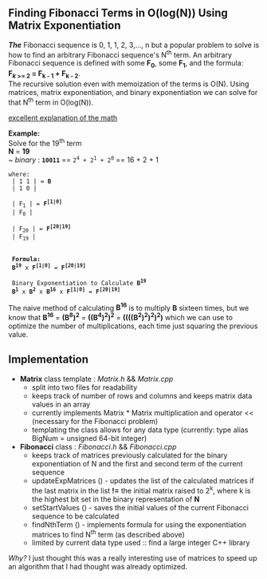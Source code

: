 ## Finding Fibonacci Terms in O(log(N)) Using Matrix Exponentiation

***The*** Fibonacci sequence is 0, 1, 1, 2, 3,..., n but a popular problem to solve is how to find an arbitrary Fibonacci sequence's N<sup>th</sup> term. An arbitrary Fibonacci sequence is defined with some **F<sub>0</sub>**, some **F<sub>1</sub>**, and the formula:  
**F<sub>*k* >= 2</sub> = F<sub>k - 1</sub> + F<sub>k - 2</sub>**.  
The recursive solution even with memoization of the terms is O(N). Using matrices, matrix exponentiation, and binary exponentiation we can solve for that N<sup>th</sup> term in O(log(N)).

[excellent explanation of the math](https://youtu.be/EEb6JP3NXBI)

**Example:**  
Solve for the 19<sup>th</sup> term  
**N** = **19**  
~ *binary* : **`10011`** == <code>2<sup>4</sup> + 2<sup>1</sup> + 2<sup>0</sup></code> == 16 + 2 + 1 
<pre><code>where:
 | 1 1 | = <b>B</b>   
 | 1 0 |  
  <break>
 | F<sub>1</sub> | = <b>F<sup>[1|0]</sup></b>
 | F<sub>0</sub> |
 <break>
 | F<sub>20</sub> | = <b>F<sup>[20|19]</sup></b>
 | F<sub>19</sub> |
 <break>
 <break>
 <strong>Formula:</strong>
 <b>B<sup>19</sup></b> x <b>F<sup>[1|0]</sup></b> = <b>F<sup>[20|19]</sup></b>
 <break>
 Binary Exponentiation to Calculate <b>B<sup>19</sup></b>
 <b>B<sup>1</sup></b> x <b>B<sup>2</sup></b> x <b>B<sup>16</sup></b> x <b>F<sup>[1|0]</sup></b> = <b>F<sup>[20|19]</sup></b>
</code></pre>
The naive method of calculating <b>B<sup>16</sup></b> is to multiply <b>B</b> sixteen times, but we know that <b>B<sup>16</sup></b> = <b>(B<sup>8</sup>)<sup>2</sup></b> = <b>((B<sup>4</sup>)<sup>2</sup>)<sup>2</sup></b> = <b>((((B<sup>2</sup>)<sup>2</sup>)<sup>2</sup>)<sup>2</sup>)</b> which we can use to optimize the number of multiplications, each time just squaring the previous value.

## Implementation
- **Matrix** class template :  *Matrix.h* && *Matrix.cpp*
  - split into two files for readability
  - keeps track of number of rows and columns and keeps matrix data values in an array 
  - currently implements Matrix * Matrix multiplication and operator << (necessary for the Fibonacci problem)
  - templating the class allows for any data type (currently: type alias BigNum = unsigned 64-bit integer) 
- **Fibonacci** class : *Fibonacci.h* && *Fibonacci.cpp*
  - keeps track of matrices previously calculated for the binary exponentiation of N and the first and second term of the current sequence
  - updateExpMatrices () - updates the list of the calculated matrices if the last matrix in the list **!=** the initial matrix raised to 2<sup>k</sup>, where k is the highest bit set in the binary representation of **N**
  - setStartValues () - saves the initial values of the current Fibonacci sequence to be calculated
  - findNthTerm () - implements formula for using the exponentiation matrices to find N<sup>th</sup> term (as described above)
  - limited by current data type used :: find a large integer C++ library

*Why?* I just thought this was a really interesting use of matrices to speed up an algorithm that I had thought was already optimized.